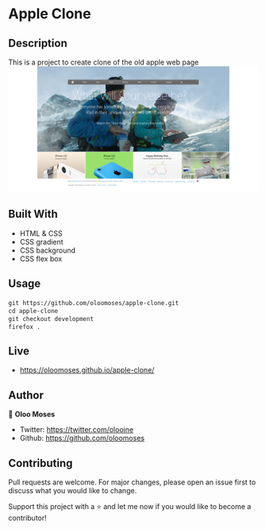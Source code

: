 # Apple Clone

## Description
This is a project to create clone of the old apple web page
![screenshot](images/Screenshot.jpg)

## Built With
- HTML & CSS
- CSS gradient
- CSS background
- CSS flex box

## Usage
```Git
git https://github.com/oloomoses/apple-clone.git
cd apple-clone
git checkout development
firefox .
```
## Live
- https://oloomoses.github.io/apple-clone/

## Author
👨 **Oloo Moses**
- Twitter: https://twitter.com/olooine
- Github: https://github.com/oloomoses

## Contributing
Pull requests are welcome. For major changes, please open an issue first to discuss what you would like to change.

Support this project with a ⭐️ and let me now if you would like to become a contributor!
